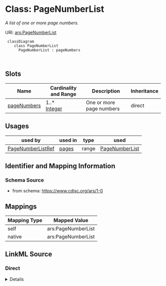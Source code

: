 # Class: PageNumberList


_A list of one or more page numbers._





URI: [ars:PageNumberList](https://www.cdisc.org/ars/1-0/PageNumberList)



```mermaid
 classDiagram
    class PageNumberList
      PageNumberList : pageNumbers
        
      
```




<!-- no inheritance hierarchy -->


## Slots

| Name | Cardinality and Range | Description | Inheritance |
| ---  | --- | --- | --- |
| [pageNumbers](pageNumbers.md) | 1..* <br/> [Integer](Integer.md) | One or more page numbers | direct |





## Usages

| used by | used in | type | used |
| ---  | --- | --- | --- |
| [PageNumberListRef](PageNumberListRef.md) | [pages](pages.md) | range | [PageNumberList](PageNumberList.md) |






## Identifier and Mapping Information







### Schema Source


* from schema: https://www.cdisc.org/ars/1-0





## Mappings

| Mapping Type | Mapped Value |
| ---  | ---  |
| self | ars:PageNumberList |
| native | ars:PageNumberList |





## LinkML Source

<!-- TODO: investigate https://stackoverflow.com/questions/37606292/how-to-create-tabbed-code-blocks-in-mkdocs-or-sphinx -->

### Direct

<details>
```yaml
name: PageNumberList
description: A list of one or more page numbers.
from_schema: https://www.cdisc.org/ars/1-0
rank: 1000
slots:
- pageNumbers

```
</details>

### Induced

<details>
```yaml
name: PageNumberList
description: A list of one or more page numbers.
from_schema: https://www.cdisc.org/ars/1-0
rank: 1000
attributes:
  pageNumbers:
    name: pageNumbers
    description: One or more page numbers.
    from_schema: https://www.cdisc.org/ars/1-0
    rank: 1000
    multivalued: true
    alias: pageNumbers
    owner: PageNumberList
    domain_of:
    - PageNumberList
    range: integer
    required: true

```
</details>